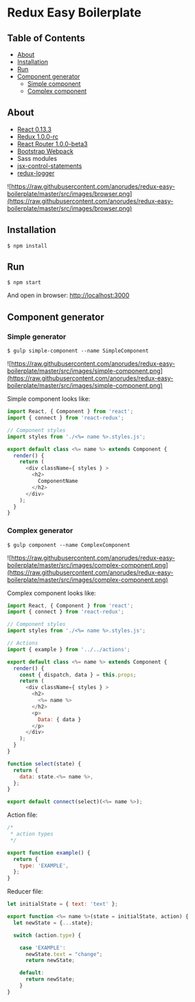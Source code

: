 Redux Easy Boilerplate
=========================

## Table of Contents

- [About](#about)
- [Installation](#installation)
- [Run](#run)
- [Component generator](#component-generator)
  - [Simple component](#simple-generator)
  - [Complex component](#complex-generator)

## About
- [React 0.13.3](https://github.com/facebook/react)
- [Redux 1.0.0-rc](https://github.com/gaearon/redux)
- [React Router 1.0.0-beta3](https://github.com/rackt/react-router)
- [Bootstrap Webpack](https://github.com/bline/bootstrap-webpack)
- Sass modules
- [jsx-control-statements](https://github.com/valtech-au/jsx-control-statements)
- [redux-logger](https://github.com/fcomb/redux-logger)

![https://raw.githubusercontent.com/anorudes/redux-easy-boilerplate/master/src/images/browser.png](https://raw.githubusercontent.com/anorudes/redux-easy-boilerplate/master/src/images/browser.png)

## Installation
```
$ npm install
```

## Run
```
$ npm start
```

And open in browser: [http://localhost:3000](http://localhost:3000)

## Component generator

### Simple generator

```
$ gulp simple-component --name SimpleComponent
```

![https://raw.githubusercontent.com/anorudes/redux-easy-boilerplate/master/src/images/simple-component.png](https://raw.githubusercontent.com/anorudes/redux-easy-boilerplate/master/src/images/simple-component.png)

Simple component looks like:

```js
import React, { Component } from 'react';
import { connect } from 'react-redux';

// Component styles
import styles from './<%= name %>.styles.js';

export default class <%= name %> extends Component {
  render() {
    return (
      <div className={ styles } >
        <h2>
          ComponentName
        </h2>
      </div>
    );
  }
}
```

### Complex generator
```
$ gulp component --name ComplexComponent
```

![https://raw.githubusercontent.com/anorudes/redux-easy-boilerplate/master/src/images/complex-component.png](https://raw.githubusercontent.com/anorudes/redux-easy-boilerplate/master/src/images/complex-component.png)

Complex component looks like:

```js
import React, { Component } from 'react';
import { connect } from 'react-redux';

// Component styles
import styles from './<%= name %>.styles.js';

// Actions
import { example } from '../../actions';

export default class <%= name %> extends Component {
  render() {
    const { dispatch, data } = this.props;
    return (
      <div className={ styles } >
        <h2>
          <%= name %>
        </h2>
        <p>
          Data: { data }
        </p>
      </div>
    );
  }
}

function select(state) {
  return {
    data: state.<%= name %>,
  };
}

export default connect(select)(<%= name %>);

```

Action file:

```js
/*
 * action types
 */

export function example() {
  return {
    type: 'EXAMPLE',
  };
}
```

Reducer file:

```js
let initialState = { text: 'text' };

export function <%= name %>(state = initialState, action) {
  let newState = {...state};

  switch (action.type) {

    case 'EXAMPLE':
      newState.text = "change";
      return newState;

    default:
      return newState;
    }
}
```
